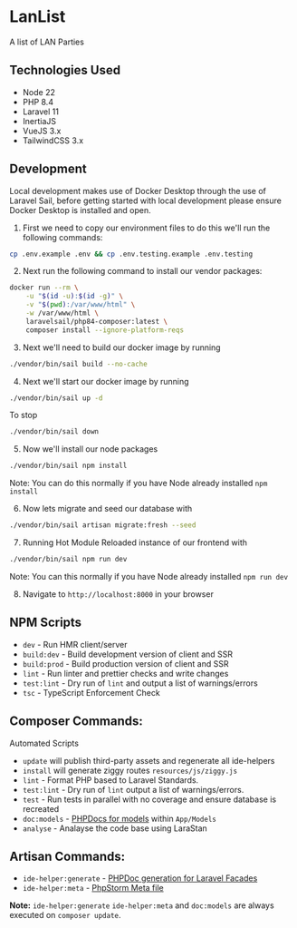 # LanList
A list of LAN Parties

## Technologies Used
- Node 22
- PHP 8.4
- Laravel 11
- InertiaJS
- VueJS 3.x
- TailwindCSS 3.x

## Development

Local development makes use of Docker Desktop through the use of Laravel Sail, before getting started with local development please ensure Docker Desktop is installed and open.

1. First we need to copy our environment files to do this we'll run the following commands:

```bash
cp .env.example .env && cp .env.testing.example .env.testing
```

2. Next run the following command to install our vendor packages:

```bash
docker run --rm \
    -u "$(id -u):$(id -g)" \
    -v "$(pwd):/var/www/html" \
    -w /var/www/html \
    laravelsail/php84-composer:latest \
    composer install --ignore-platform-reqs
```

3. Next we'll need to build our docker image by running 
```bash
./vendor/bin/sail build --no-cache
```

4. Next we'll start our docker image by running 
```bash
./vendor/bin/sail up -d
```

To stop
```bash
./vendor/bin/sail down
```

5. Now we'll install our node packages 
```bash
./vendor/bin/sail npm install
```
Note: You can do this normally if you have Node already installed `npm install`

6. Now lets migrate and seed our database with 
```bash
./vendor/bin/sail artisan migrate:fresh --seed
```

7. Running Hot Module Reloaded instance of our frontend with 
```bash
./vendor/bin/sail npm run dev
```
Note: You can this normally if you have Node already installed `npm run dev`

8. Navigate to `http://localhost:8000` in your browser

## NPM Scripts
- `dev` - Run HMR client/server
- `build:dev` - Build development version of client and SSR
- `build:prod` - Build production version of client and SSR
- `lint` - Run linter and prettier checks and write changes
- `test:lint` - Dry run of `lint` and output a list of warnings/errors
- `tsc` - TypeScript Enforcement Check

## Composer Commands:
Automated Scripts
- `update` will publish third-party assets and regenerate all ide-helpers
- `install` will generate ziggy routes `resources/js/ziggy.js`
- `lint` - Format PHP based to Laravel Standards.
- `test:lint` - Dry run of `lint` output a list of warnings/errors.
- `test` - Run tests in parallel with no coverage and ensure database is recreated
- `doc:models` - [PHPDocs for models](https://github.com/barryvdh/laravel-ide-helper#automatic-PHPDocs-for-models) within `App/Models`
- `analyse` - Analayse the code base using LaraStan

## Artisan Commands:
- `ide-helper:generate` - [PHPDoc generation for Laravel Facades](https://github.com/barryvdh/laravel-ide-helper#automatic-phpdoc-generation-for-laravel-facades) 
- `ide-helper:meta` - [PhpStorm Meta file](https://github.com/barryvdh/laravel-ide-helper#phpstorm-meta-for-container-instances)

**Note:** `ide-helper:generate` `ide-helper:meta` and `doc:models` are always executed on `composer update`.
